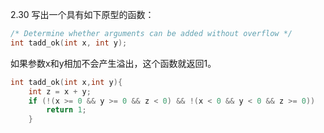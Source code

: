2.30 写出一个具有如下原型的函数：
```c
/* Determine whether arguments can be added without overflow */
int tadd_ok(int x, int y);
```
如果参数x和y相加不会产生溢出，这个函数就返回1。
```c
int tadd_ok(int x,int y){
    int z = x + y;
    if (!(x >= 0 && y >= 0 && z < 0) && !(x < 0 && y < 0 && z >= 0))
        return 1;
    }
```
